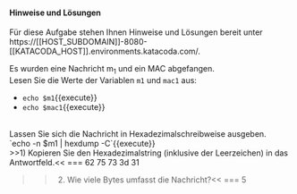 #### Hinweise und Lösungen
Für diese Aufgabe stehen Ihnen Hinweise und Lösungen bereit unter https://[[HOST_SUBDOMAIN]]-8080-[[KATACODA_HOST]].environments.katacoda.com/.

Es wurden eine Nachricht m<sub>1</sub> und ein MAC abgefangen.<br>
Lesen Sie die Werte der Variablen `m1` und `mac1` aus:
- `echo $m1`{{execute}}
- `echo $mac1`{{execute}}

<br>
Lassen Sie sich die Nachricht in Hexadezimalschreibweise ausgeben.<br>
`echo -n $m1 | hexdump -C`{{execute}}
<br>
>>1) Kopieren Sie den Hexadezimalstring (inklusive der Leerzeichen) in das Antwortfeld.<< 
=== 62 75 73 3d 31

>>2) Wie viele Bytes umfasst die Nachricht?<<
=== 5